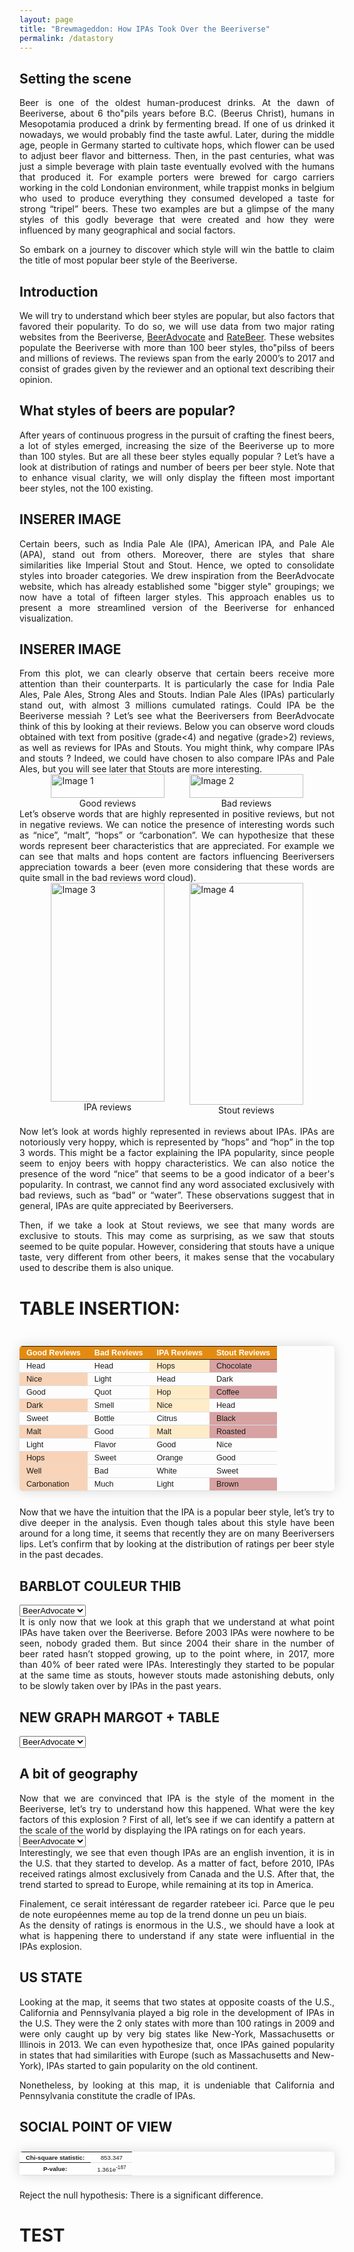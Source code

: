 ```yaml
---
layout: page
title: "Brewmageddon: How IPAs Took Over the Beeriverse"
permalink: /datastory
---
```


<style>
    .styled-table {
        border-collapse: collapse;
        margin: 25px 0;
        font-size: 0.9em;
        font-family: sans-serif;
        min-width: 400px;
        box-shadow: 0 0 20px rgba(0, 0, 0, 0.15);
        border-radius: 5px 5px 5px 5px;
        overflow: hidden
    }

    .styled-table thead tr {
        background-color: #e38b11;
        color: #ffffff;
        text-align: left;
    }

    .styled-table th,
    .styled-table td {
        padding: 3px 11px;
    }

    .styled-table tbody tr {
        border: none;
        border-bottom: 1px solid #dddddd;
    }

    .styled-table tbody tr.active-row {
    font-weight: bold;
    color: #b84d14;
    }

    .pils-cell {
        background-color: rgba(254,196,79,0.3);
    }

    .brique-cell {
        background-color: rgba(236,112,20,0.3);
    }

    .marron-cell {
        background-color: rgba(149, 0, 0, 0.36);
    }

/* #################################################################
Styles communs, similaires à .styled-table mais sans tr:last-of-type 
*/



.styled-table-no-last-tr {
    /* Styles communs, similaires à .styled-table mais sans tr:last-of-type */
    border-collapse: collapse;
    font-size: 0.7em;
    font-family: sans-serif;
    min-width: 100px;
    box-shadow: 0 0 20px rgba(0, 0, 0, 0.15);
    border-radius: 5px 5px 5px 5px;
    overflow: hidden;
}

.styled-table-no-last-tr thead tr {
    /* Styles pour l'en-tête */
    background-color: #e38b12;
    color: #ffffff;
    text-align: left;
}

.styled-table-no-last-tr th,
.styled-table-no-last-tr td {
    /* Styles pour les cellules */
    text-align: center;
    padding: 2.5px 10px;
}

.styled-table-no-last-tr tbody tr {
    /* Styles pour les lignes du corps du tableau */
    border: none;
    border-bottom: 1px solid #dddddd;
}

.styled-table-no-last-tr tbody tr.active-row {
    /* Styles pour les lignes actives du corps du tableau */
    font-weight: bold;
    color: #b84d14;
}

.styled-table-no-last-tr th {
    /* Styles pour les cellules d'en-tête */
    background-color: #ffffff;
}

/* #################################################################
Styles communs, similaires à .styled-table mais taille réduite pour les graphs d'acroissement 
*/

.styled-table_small {
        border-collapse: collapse;
        margin: 25px 0;
        font-size: 0.7em;
        font-family: sans-serif;
        width: 300px;
        height: 200px;
        box-shadow: 0 0 20px rgba(0, 0, 0, 0.15);
        border-radius: 5px 5px 5px 5px;
        overflow: hidden
    }

    .styled-table_small thead tr {
        background-color: #e38b11;
        color: #ffffff;
        text-align: left;
    }

    .styled-table_small th,
    .styled-table_small td {
        padding: 8px 11px;
    }

    .styled-table_small tbody tr {
        border: none;
        border-bottom: 1px solid #dddddd;
    }

    .styled-table_small tbody tr.active-row {
    font-weight: bold;
    color: #b84d14;
    }


</style>





## Setting the scene

<div style="text-align: justify;">
Beer is one of the oldest human-producest drinks. At the dawn of Beeriverse, about 6 tho"pils years before B.C. (Beerus Christ), humans in Mesopotamia produced a drink by fermenting bread. If one of us drinked it nowadays, we would probably find the taste awful. Later, during the middle age, people in Germany started to cultivate hops, which flower can be used to adjust beer flavor and bitterness. Then, in the past centuries, what was just a simple beverage with plain taste eventually evolved with the humans that produced it. For example porters were brewed for cargo carriers working in the cold Londonian environment, while trappist monks in belgium who used to produce everything they consumed developed a taste for strong “tripel” beers. These two examples are but a glimpse of the many styles of this godly beverage that were created and how they were influenced by many geographical and social factors.  

So embark on a journey to discover which style will win the battle to claim the title of most popular beer style of the Beeriverse.
</div>

## Introduction

<div style="text-align: justify;">
We will try to understand which beer styles are popular, but also factors that favored their popularity. To do so, we will use data from two major rating websites from the Beeriverse, <a href="https://www.beeradvocate.com/" target="_blank">BeerAdvocate</a> and <a href="https://www.ratebeer.com/" target="_blank">RateBeer</a>. These websites populate the Beeriverse with more than 100 beer styles, tho"pilss of beers and millions of reviews. The reviews span from the early 2000’s to 2017 and consist of grades given by the reviewer and an optional text describing their opinion.
</div>

## What styles of beers are popular?

<div style="text-align: justify;">
After years of continuous progress in the pursuit of crafting the finest beers, a lot of styles emerged, increasing the size of the Beeriverse up to more than 100 styles. But are all these beer styles equally popular ? Let’s have a look at distribution of ratings and number of beers per beer style. Note that to enhance visual clarity, we will only display the fifteen most important beer styles, not the 100 existing.
</div>



## INSERER IMAGE



<div style="text-align: justify;">
Certain beers, such as India Pale Ale (IPA), American IPA, and Pale Ale (APA), stand out from others. Moreover, there are styles that share similarities like Imperial Stout and Stout. Hence, we opted to consolidate styles into broader categories. We drew inspiration from the BeerAdvocate website, which has already established some "bigger style" groupings; we now have a total of fifteen larger styles. This approach enables us to present a more streamlined version of the Beeriverse for enhanced visualization.
</div>


## INSERER IMAGE

<div style="text-align: justify;">
From this plot, we can clearly observe that certain beers receive more attention than their counterparts. It is particularly the case for India Pale Ales, Pale Ales, Strong Ales and Stouts. Indian Pale Ales (IPAs) particularly stand out, with almost 3 millions cumulated ratings. Could IPA be the Beeriverse messiah ?  
Let’s see what the Beeriversers from BeerAdvocate think of this by looking at their reviews. Below you can observe word clouds obtained with text from positive (grade&lt;4) and negative (grade&gt;2) reviews, as well as reviews for IPAs and Stouts. You might think, why compare IPAs and stouts ? Indeed, we could have chosen to also compare IPAs and Pale Ales, but you will see later that Stouts are more interesting.
</div>



<div style="display: flex; justify-content: center;">
    <div style="width: 80%;">
        <div style="display: flex; justify-content: space-between;">
            <div style="width: 45%;">
                <img src="{{ site.baseurl }}/assets/plots/good.png" alt="Image 1" style="width: 100%; height: auto;">
                <figcaption style="text-align: center;">Good reviews</figcaption>
            </div>
            <div style="width: 45%;">
                <img src="{{ site.baseurl }}/assets/plots/bad.png" alt="Image 2" style="width: 100%; height: auto;">
                <figcaption style="text-align: center;">Bad reviews</figcaption>
            </div>
        </div>
    </div>
</div>


<div style="text-align: justify;">
<br>
Let’s observe words that are highly represented in positive reviews, but not in negative reviews. We can notice the presence of interesting words such as “nice”, “malt”, “hops” or “carbonation”. We can hypothesize that these words represent beer characteristics that are appreciated. For example we can see that malts and hops content are factors influencing Beeriversers appreciation towards a beer (even more considering that these words are quite small in the bad reviews word cloud).
</div>


<div style="display: flex; justify-content: center;">
    <div style="width: 80%;">
        <div style="display: flex; justify-content: space-between;">
            <div style="width: 45%;">
                <img src="{{ site.baseurl }}/assets/plots/ipa.png" alt="Image 3" style="width: 100%; height: 350px;">
                <figcaption style="text-align: center;">IPA reviews</figcaption>
            </div>
            <div style="width: 45%;">
                <img src="{{ site.baseurl }}/assets/plots/stout.png" alt="Image 4" style="width: 100%; height: 355px;">
                <figcaption style="text-align: center;">Stout reviews</figcaption>
            </div>
        </div>
    </div>
</div>


<div style="text-align: justify;">
<br>
Now let’s look at words highly represented in reviews about IPAs. IPAs are notoriously very hoppy, which is represented by “hops” and “hop” in the top 3 words. This might be a factor explaining the IPA popularity, since people seem to enjoy beers with hoppy characteristics. We can also notice the presence of the word “nice” that seems to be a good indicator of a beer's popularity. In contrast, we cannot find any word associated exclusively with bad reviews, such as “bad” or “water”. These observations suggest that in general, IPAs are quite appreciated by Beeriversers.  

Then, if we take a look at Stout reviews, we see that many words are exclusive to stouts. This may come as surprising, as we saw that stouts seemed to be quite popular. However, considering that stouts have a unique taste, very different from other beers, it makes sense that the vocabulary used to describe them is also unique.
<br>
</div>

# TABLE INSERTION:

<div style="display: flex; justify-content: center;">
    <table class="styled-table">
        <thead>
            <tr>
                <th>Good Reviews</th>
                <th>Bad Reviews</th>
                <th>IPA Reviews</th>
                <th>Stout Reviews</th>
            </tr>
        </thead>
        <tbody>
            <tr>
                <td>Head</td>
                <td>Head</td>
                <td class="pils-cell">Hops</td>
                <td class="marron-cell">Chocolate</td>
            </tr>
            <tr>
                <td class="brique-cell">Nice</td>
                <td>Light</td>
                <td>Head</td>
                <td>Dark</td>
            </tr>
            <tr>
                <td>Good</td>
                <td>Quot</td>
                <td class="pils-cell">Hop</td>
                <td class="marron-cell">Coffee</td>
            </tr>
            <tr>
                <td class="brique-cell">Dark</td>
                <td>Smell</td>
                <td class="pils-cell">Nice</td>
                <td>Head</td>
            </tr>
            <tr>
                <td>Sweet</td>
                <td>Bottle</td>
                <td>Citrus</td>
                <td class="marron-cell">Black</td>
            </tr>
            <tr>
                <td class="brique-cell">Malt</td>
                <td>Good</td>
                <td class="pils-cell">Malt</td>
                <td class="marron-cell">Roasted</td>
            </tr>
            <tr>
                <td>Light</td>
                <td>Flavor</td>
                <td>Good</td>
                <td>Nice</td>
            </tr>
            <tr>
                <td class="brique-cell">Hops</td>
                <td>Sweet</td>
                <td>Orange</td>
                <td>Good</td>
            </tr>
            <tr>
                <td class="brique-cell">Well</td>
                <td>Bad</td>
                <td>White</td>
                <td>Sweet</td>
            </tr>
            <tr>
                <td class="brique-cell">Carbonation</td>
                <td>Much</td>
                <td>Light</td>
                <td class="marron-cell">Brown</td>
            </tr>
        </tbody>
    </table>
</div>





<div style="text-align: justify;">
Now that we have the intuition that the IPA is a popular beer style, let’s try to dive deeper in the analysis. Even though tales about this style have been around for a long time, it seems that recently they are on many Beeriversers lips. Let’s confirm that by looking at the distribution of ratings per beer style in the past decades.
</div>


## BARBLOT COULEUR THIB

<select id="selector2">
    <option value="ba_IPA">BeerAdvocate</option>
    <option value="rb_IPA">RateBeer</option>
</select>

<!-- Conteneur pour afficher le contenu sélectionné -->
<div id="content_ratings_per_year">
    <!-- Le contenu sera affiché ici -->
</div>

<!-- Inclusion du script JavaScript -->
<script>
document.addEventListener('DOMContentLoaded', function() {
    const select = document.getElementById('selector2');
    const content = document.getElementById('content_ratings_per_year');


        function loadBeerAdvocateImage() {
            content.innerHTML = '<object type="text/html" data="{{ site.baseurl }}/assets/plots/ba_normalized_ratings_690px.html" style="width: 700px; height: 620px;"></object>';
        }

        // Charger l'image BeerAdvocate au chargement initial
        loadBeerAdvocateImage();


    select.addEventListener('change', function() {
        const selectedValue = select.value;
        if (selectedValue === 'ba_IPA') {
            content.innerHTML = '<object type="text/html" data="{{ site.baseurl }}/assets/plots/ba_normalized_ratings_690px.html" style="width: 700px; height: 620px;"></object>';
        } else if (selectedValue === 'rb_IPA') {
            content.innerHTML = '<object type="text/html" data="{{ site.baseurl }}/assets/plots/rb_normalized_ratings_690px.html" style="width: 700px; height: 620px;"></object>';
        }
    });
});
</script>



<div style="text-align: justify;">
It is only now that we look at this graph that we understand at what point IPAs have taken over the Beeriverse. Before 2003 IPAs were nowhere to be seen, nobody graded them. But since 2004 their share in the number of beer rated hasn’t stopped growing, up to the point where, in 2017, more than 40% of beer rated were IPAs. Interestingly they started to be popular at the same time as stouts, however stouts made astonishing debuts, only to be slowly taken over by IPAs in the past years.
</div>


## NEW GRAPH MARGOT + TABLE 

<select id="selector10">
    <option value="ba_IPA">BeerAdvocate</option>
    <option value="rb_IPA">RateBeer</option>
</select>

<!-- Conteneur pour afficher le contenu sélectionné -->
<div id="content10">
    <!-- Le contenu sera affiché ici -->
</div>


<script>
document.addEventListener('DOMContentLoaded', function() {
    const select = document.getElementById('selector10');
    const content = document.getElementById('content10');

    function loadBeerAdvocateImage() {
        content.innerHTML = '<object type="text/html" data="{{ site.baseurl }}/assets/plots/ba_increase_ratings_690px.html" style="width: 700px; height: 620px;"></object>';
    }

    function loadBeerAdvocateTable() {
        const tableContent = `
            <div style="display: flex; justify-content: center;">
                    <table class="styled-table_small">
                        <thead>
                            <tr>
                                <th>Style</th>
                                <th style="text-align: center;">Mean increase per year:</th>
                            </tr>
                        </thead>
                        <tbody>
                            <tr>
                                <td>India Pale Ales: </td>
                                <td style="text-align: center;"><strong>217.70%</strong></td>
                            </tr>
                            <tr>
                                <td>Pale Ales: </td>
                                <td style="text-align: center;"><strong>610.90%</strong></td>
                            </tr>
                            <tr>
                                <td>Stouts: </td>
                                <td style="text-align: center;"><strong>129.22%</strong></td>
                            </tr>
                            <tr>
                                <td>Strong Ales: </td>
                                <td style="text-align: center;"><strong>120.00%</strong></td>
                            </tr>
                            <tr>
                                <td>Wild/Sour Beers: </td>
                                <td style="text-align: center;"><strong>107.95%</strong></td>
                            </tr>
                        </tbody>
                    </table>
                </div>`;
        content.insertAdjacentHTML('beforeend', tableContent);
    }

    // Charger l'image BeerAdvocate au chargement initial
    loadBeerAdvocateImage();
    loadBeerAdvocateTable();

    select.addEventListener('change', function() {
        const selectedValue = select.value;
        if (selectedValue === 'ba_IPA') {
            content.innerHTML = '<object type="text/html" data="{{ site.baseurl }}/assets/plots/ba_increase_ratings_690px.html" style="width: 700px; height: 620px;"></object>';
            loadBeerAdvocateTable();
        } else if (selectedValue === 'rb_IPA') {
            content.innerHTML = '<object type="text/html" data="{{ site.baseurl }}/assets/plots/rb_increase_ratings_690px.html" style="width: 700px; height: 620px;"></object>';
            // Tu peux charger le tableau correspondant pour RateBeer ici si nécessaire
        }
    });
});
</script>



## A bit of geography

<div style="text-align: justify;">
Now that we are convinced that IPA is the style of the moment in the Beeriverse, let’s try to understand how this happened. What were the key factors of this explosion ? First of all, let’s see if we can identify a pattern at the scale of the world by displaying the IPA ratings on for each years.
</div>


<select id="selector">
    <option value="ba_IPA">BeerAdvocate</option>
    <option value="rb_IPA">RateBeer</option>
</select>

<!-- Conteneur pour afficher le contenu sélectionné -->
<div id="content">
    <!-- Le contenu sera affiché ici -->
</div>

<!-- Inclusion du script JavaScript -->
<script>
document.addEventListener('DOMContentLoaded', function() {
    const select = document.getElementById('selector');
    const content = document.getElementById('content');


        function loadBeerAdvocateImage() {
            content.innerHTML = '<object type="text/html" data="{{ site.baseurl }}/assets/plots/ba_IPA_worldmap_690px.html" style="width: 700px; height: 620px;"></object>';
        }

        // Charger l'image BeerAdvocate au chargement initial
        loadBeerAdvocateImage();


    select.addEventListener('change', function() {
        const selectedValue = select.value;
        if (selectedValue === 'ba_IPA') {
            content.innerHTML = '<object type="text/html" data="{{ site.baseurl }}/assets/plots/ba_IPA_worldmap_690px.html" style="width: 700px; height: 620px;"></object>';
        } else if (selectedValue === 'rb_IPA') {
            content.innerHTML = '<object type="text/html" data="{{ site.baseurl }}/assets/plots/rb_IPA_worldmap_690px.html" style="width: 700px; height: 620px;"></object>';
        }
    });
});
</script>

<div style="text-align: justify;">
Interestingly, we see that even though IPAs are an english invention, it is in the U.S. that they started to develop. As a matter of fact, before 2010, IPAs received ratings almost exclusively from Canada and the U.S. After that, the trend started to spread to Europe, while remaining at its top in America.

Finalement, ce serait intéressant de regarder ratebeer ici. Parce que le peu de note européennes meme au top de la trend donne un peu un biais.  
As the density of ratings is enormous in the U.S., we should have a look at what is happening there to understand if any state were influential in the IPAs explosion.
</div>

## US STATE 

<!-- US STATE  -->
<object type="text/html" data="{{ site.baseurl }}/assets/plots/ba_IPA_USAmap_690px.html" width="700px" height="620px"></object>



<div style="text-align: justify;">
Looking at the map, it seems that two states at opposite coasts of the U.S., California and Pennsylvania played a big role in the development of IPAs in the U.S. They were the 2 only states with more than 100 ratings in 2009 and were only caught up by very big states like New-York, Massachusetts or Illinois in 2013. We can even hypothesize that, once IPAs gained popularity in states that had similarities with Europe (such as Massachusetts and New-York), IPAs started to gain popularity on the old continent.  

Nonetheless, by looking at this map, it is undeniable that California and Pennsylvania constitute the cradle of IPAs.  
</div>



## SOCIAL POINT OF VIEW

<!-- Image Microbrewery IPA overall  -->
<object type="text/html" data="{{ site.baseurl }}/assets/plots/microbrewery_ipa_overall.html" width="700px" height="520px"></object>

<div style="display: flex; justify-content: center;">
    <table class="styled-table-no-last-tr">
        <tbody>
            <tr>
                <th class="first-column">Chi-square statistic:</th>
                <td>853.347</td>
            </tr>
            <tr>
                <th class="first-column">P-value:</th>
                <td>1.361e<sup>-187</sup></td>
            </tr>
        </tbody>
    </table>
</div>

Reject the null hypothesis: There is a significant difference.





# TEST 

